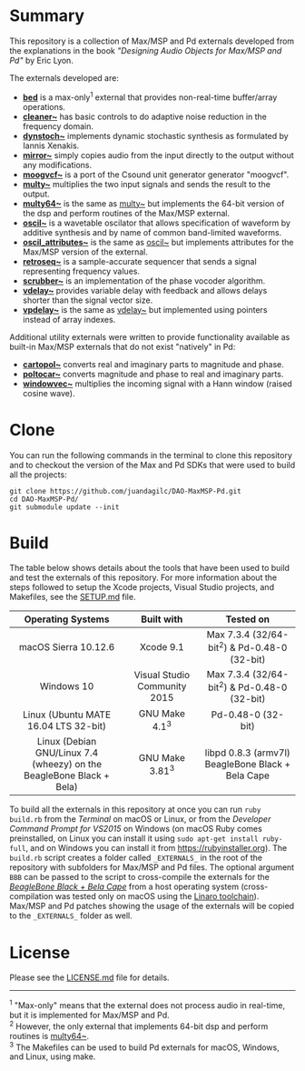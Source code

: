 # Summary
This repository is a collection of Max/MSP and Pd externals developed from the explanations in the book *"Designing Audio Objects for Max/MSP and Pd"* by Eric Lyon.  

The externals developed are:  
- [**bed**](bed) is a max-only<sup>1</sup> external that provides non-real-time buffer/array operations.  
- [**cleaner~**](cleaner~) has basic controls to do adaptive noise reduction in the frequency domain.  
- [**dynstoch~**](dynstoch~) implements dynamic stochastic synthesis as formulated by Iannis Xenakis.  
- [**mirror~**](mirror~) simply copies audio from the input directly to the output without any modifications.  
- [**moogvcf~**](moogvcf~) is a port of the Csound unit generator generator "moogvcf".  
- [**multy~**](multy~) multiplies the two input signals and sends the result to the output.  
- [**multy64~**](multy64~) is the same as [multy~](multy~) but implements the 64-bit version of the dsp and perform routines of the Max/MSP external.  
- [**oscil~**](oscil~) is a wavetable oscilator that allows specification of waveform by additive synthesis and by name of common band-limited waveforms.  
- [**oscil_attributes~**](oscil_attributes~) is the same as [oscil~](oscil~) but implements attributes for the Max/MSP version of the external.  
- [**retroseq~**](retroseq~) is a sample-accurate sequencer that sends a signal representing frequency values.  
- [**scrubber~**](scrubber~) is an implementation of the phase vocoder algorithm.  
- [**vdelay~**](vdelay~) provides variable delay with feedback and allows delays shorter than the signal vector size.  
- [**vpdelay~**](vpdelay~) is the same as [vdelay~](vdelay~) but implemented using pointers instead of array indexes.  

Additional utility externals were written to provide functionality available as built-in Max/MSP externals that do not exist "natively" in Pd:  
- [**cartopol~**](cartopol~) converts real and imaginary parts to magnitude and phase.  
- [**poltocar~**](poltocar~) converts magnitude and phase to real and imaginary parts.  
- [**windowvec~**](windowvec~) multiplies the incoming signal with a Hann window (raised cosine wave).  

# Clone
You can run the following commands in the terminal to clone this repository and to checkout the version of the Max and Pd SDKs that were used to build all the projects:  
```
git clone https://github.com/juandagilc/DAO-MaxMSP-Pd.git
cd DAO-MaxMSP-Pd/
git submodule update --init
```

# Build
The table below shows details about the tools that have been used to build and test the externals of this repository. For more information about the steps followed to setup the Xcode projects, Visual Studio projects, and Makefiles, see the [SETUP.md](SETUP.md) file.  

| Operating Systems                                                    | Built with                   | Tested on                                              |
|:--------------------------------------------------------------------:|:----------------------------:|:------------------------------------------------------:|
| macOS Sierra 10.12.6                                                 | Xcode 9.1                    | Max 7.3.4 (32/64-bit<sup>2</sup>) & Pd-0.48-0 (32-bit) |
| Windows 10                                                           | Visual Studio Community 2015 | Max 7.3.4 (32/64-bit<sup>2</sup>) & Pd-0.48-0 (32-bit) |
| Linux (Ubuntu MATE 16.04 LTS 32-bit)                                 | GNU Make 4.1<sup>3</sup>     | Pd-0.48-0 (32-bit)                                     |
| Linux (Debian GNU/Linux 7.4 (wheezy) on the BeagleBone Black + Bela) | GNU Make 3.81<sup>3</sup>    | libpd 0.8.3 (armv7l) BeagleBone Black + Bela Cape      |

To build all the externals in this repository at once you can run ``ruby build.rb`` from the *Terminal* on macOS or Linux, or from the *Developer Command Prompt for VS2015* on Windows (on macOS Ruby comes preinstalled, on Linux you can install it using ``sudo apt-get install ruby-full``, and on Windows you can install it from https://rubyinstaller.org). The ``build.rb`` script creates a folder called ``_EXTERNALS_`` in the root of the repository with subfolders for Max/MSP and Pd files. The optional argument ``BBB`` can be passed to the script to cross-compile the externals for the [*BeagleBone Black + Bela Cape*](http://bela.io) from a host operating system (cross-compilation was tested only on macOS using the [Linaro toolchain](https://github.com/BelaPlatform/Bela/wiki/Compiling-Bela-projects-in-Eclipse)). Max/MSP and Pd patches showing the usage of the externals will be copied to the ``_EXTERNALS_`` folder as well.  

# License
Please see the [LICENSE.md](LICENSE.md) file for details.

********************************************************************************

<sup>1</sup> "Max-only" means that the external does not process audio in real-time, but it is implemented for Max/MSP and Pd.  
<sup>2</sup> However, the only external that implements 64-bit dsp and perform routines is [multy64~](multy64~).  
<sup>3</sup> The Makefiles can be used to build Pd externals for macOS, Windows, and Linux, using make.  
